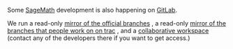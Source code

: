 Some [SageMath](SageMath) development is also happening on [GitLab](GitLab).

We run a read-only [mirror of the official branches](https://gitlab.com/sagemath/sage/) , a read-only [mirror of the branches that people work on on trac](https://gitlab.com/sagemath/dev/trac/) , and a [collaborative workspace](https://gitlab.com/sagemath/dev/sage/) (contact any of the developers there if you want to get access.)